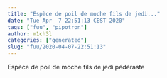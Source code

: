 ```yaml
---
title: "Espèce de poil de moche fils de jedi..."
date: "Tue Apr  7 22:51:13 CEST 2020"
tags: ["fuu", "pipotron"]
author: m1ch3l
categories: ["generated"]
slug: "fuu/2020-04-07-22:51:13"
---
```


Espèce de poil de moche fils de jedi pédéraste
